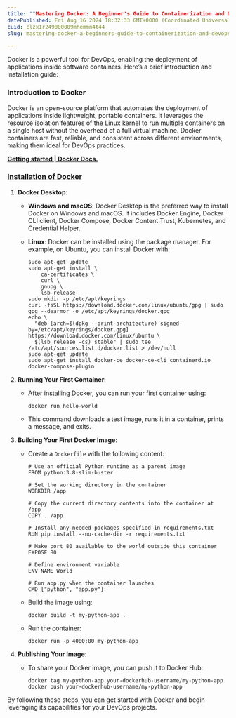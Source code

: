 ```yaml
---
title: ""Mastering Docker: A Beginner's Guide to Containerization and DevOps""
datePublished: Fri Aug 16 2024 18:32:33 GMT+0000 (Coordinated Universal Time)
cuid: clzx1r249000009mhemmn4t44
slug: mastering-docker-a-beginners-guide-to-containerization-and-devops

---
```


Docker is a powerful tool for DevOps, enabling the deployment of applications inside software containers. Here’s a brief introduction and installation guide:

### **Introduction to Docker**

Docker is an open-source platform that automates the deployment of applications inside lightweight, portable containers. It leverages the resource isolation features of the Linux kernel to run multiple containers on a single host without the overhead of a full virtual machine. Docker containers are fast, reliable, and consistent across different environments, making them ideal for DevOps practices.

[**Getting started | Docker Docs.**](https://docs.docker.com/guides/getting-started/)

### [**Installation of Docker**](https://docs.docker.com/guides/getting-started/)

1. **Docker Desktop**:
    
    * **Windows and macOS**: Docker Desktop is the preferred way to install Docker on Windows and macOS. It includes Docker Engine, Docker CLI client, Docker Compose, Docker Content Trust, Kubernetes, and Credential Helper.
        
    * **Linux**: Docker can be installed using the package manager. For example, on Ubuntu, you can install Docker with:
        
        ```plaintext
        sudo apt-get update
        sudo apt-get install \
            ca-certificates \
            curl \
            gnupg \
            lsb-release
        sudo mkdir -p /etc/apt/keyrings
        curl -fsSL https://download.docker.com/linux/ubuntu/gpg | sudo gpg --dearmor -o /etc/apt/keyrings/docker.gpg
        echo \
          "deb [arch=$(dpkg --print-architecture) signed-by=/etc/apt/keyrings/docker.gpg] https://download.docker.com/linux/ubuntu \
          $(lsb_release -cs) stable" | sudo tee /etc/apt/sources.list.d/docker.list > /dev/null
        sudo apt-get update
        sudo apt-get install docker-ce docker-ce-cli containerd.io docker-compose-plugin
        ```
        
2. **Running Your First Container**:
    
    * After installing Docker, you can run your first container using:
        
        ```plaintext
        docker run hello-world
        ```
        
    * This command downloads a test image, runs it in a container, prints a message, and exits.
        
3. **Building Your First Docker Image**:
    
    * Create a `Dockerfile` with the following content:
        
        ```plaintext
        # Use an official Python runtime as a parent image
        FROM python:3.8-slim-buster
        
        # Set the working directory in the container
        WORKDIR /app
        
        # Copy the current directory contents into the container at /app
        COPY . /app
        
        # Install any needed packages specified in requirements.txt
        RUN pip install --no-cache-dir -r requirements.txt
        
        # Make port 80 available to the world outside this container
        EXPOSE 80
        
        # Define environment variable
        ENV NAME World
        
        # Run app.py when the container launches
        CMD ["python", "app.py"]
        ```
        
    * Build the image using:
        
        ```plaintext
        docker build -t my-python-app .
        ```
        
    * Run the container:
        
        ```plaintext
        docker run -p 4000:80 my-python-app
        ```
        
4. **Publishing Your Image**:
    
    * To share your Docker image, you can push it to Docker Hub:
        
        ```plaintext
        docker tag my-python-app your-dockerhub-username/my-python-app
        docker push your-dockerhub-username/my-python-app
        ```
        

By following these steps, you can get started with Docker and begin leveraging its capabilities for your DevOps projects.